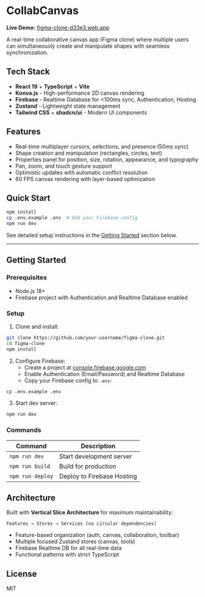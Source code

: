 # CollabCanvas

**Live Demo:** [figma-clone-d33e3.web.app](https://figma-clone-d33e3.web.app)

A real-time collaborative canvas app (Figma clone) where multiple users can simultaneously create and manipulate shapes with seamless synchronization.

## Tech Stack

- **React 19** + **TypeScript** + **Vite**
- **Konva.js** - High-performance 2D canvas rendering
- **Firebase** - Realtime Database for <100ms sync, Authentication, Hosting
- **Zustand** - Lightweight state management
- **Tailwind CSS** + **shadcn/ui** - Modern UI components

## Features

- Real-time multiplayer cursors, selections, and presence (50ms sync)
- Shape creation and manipulation (rectangles, circles, text)
- Properties panel for position, size, rotation, appearance, and typography
- Pan, zoom, and touch gesture support
- Optimistic updates with automatic conflict resolution
- 60 FPS canvas rendering with layer-based optimization

## Quick Start

```bash
npm install
cp .env.example .env  # Add your Firebase config
npm run dev
```

See detailed setup instructions in the [Getting Started](#getting-started) section below.

---

## Getting Started

### Prerequisites
- Node.js 18+
- Firebase project with Authentication and Realtime Database enabled

### Setup

1. Clone and install:
```bash
git clone https://github.com/your-username/figma-clone.git
cd figma-clone
npm install
```

2. Configure Firebase:
   - Create a project at [console.firebase.google.com](https://console.firebase.google.com)
   - Enable Authentication (Email/Password) and Realtime Database
   - Copy your Firebase config to `.env`:

```bash
cp .env.example .env
```

3. Start dev server:
```bash
npm run dev
```

### Commands

| Command | Description |
|---------|-------------|
| `npm run dev` | Start development server |
| `npm run build` | Build for production |
| `npm run deploy` | Deploy to Firebase Hosting |

## Architecture

Built with **Vertical Slice Architecture** for maximum maintainability:

```
Features → Stores → Services (no circular dependencies)
```

- Feature-based organization (auth, canvas, collaboration, toolbar)
- Multiple focused Zustand stores (canvas, tools)
- Firebase Realtime DB for all real-time data
- Functional patterns with strict TypeScript

## License

MIT
